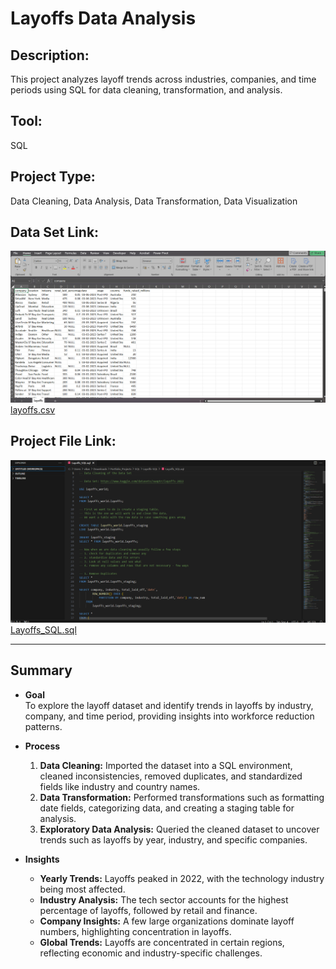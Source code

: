 # Layoffs Data Analysis

## Description:
This project analyzes layoff trends across industries, companies, and time periods using SQL for data cleaning, transformation, and analysis.

## Tool:
SQL

## Project Type:
Data Cleaning, Data Analysis, Data Transformation, Data Visualization

## Data Set Link:
![Data_Set](./Data_Set.png)
[layoffs.csv](layoffs.csv)

## Project File Link:
![SQL_OUTPUT](./SQL_OUTPUT.png)
[Layoffs_SQL.sql](Layoffs_SQL.sql)

---

## Summary

- **Goal**  
  To explore the layoff dataset and identify trends in layoffs by industry, company, and time period, providing insights into workforce reduction patterns.

- **Process**  
  1. **Data Cleaning:** Imported the dataset into a SQL environment, cleaned inconsistencies, removed duplicates, and standardized fields like industry and country names.
  2. **Data Transformation:** Performed transformations such as formatting date fields, categorizing data, and creating a staging table for analysis.
  3. **Exploratory Data Analysis:** Queried the cleaned dataset to uncover trends such as layoffs by year, industry, and specific companies.

- **Insights**  
  - **Yearly Trends:** Layoffs peaked in 2022, with the technology industry being most affected.  
  - **Industry Analysis:** The tech sector accounts for the highest percentage of layoffs, followed by retail and finance.  
  - **Company Insights:** A few large organizations dominate layoff numbers, highlighting concentration in layoffs.  
  - **Global Trends:** Layoffs are concentrated in certain regions, reflecting economic and industry-specific challenges.  

